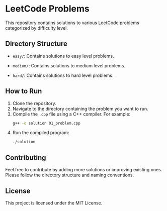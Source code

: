# LeetCode Problems

This repository contains solutions to various LeetCode problems categorized by difficulty level.

## Directory Structure

- `easy/`: Contains solutions to easy level problems.

- `medium/`: Contains solutions to medium level problems.

- `hard/`: Contains solutions to hard level problems.

## How to Run

1. Clone the repository.
2. Navigate to the directory containing the problem you want to run.
3. Compile the `.cpp` file using a C++ compiler. For example:
     ```sh
     g++ -o solution 01_problem.cpp
     ```
4. Run the compiled program:
     ```sh
     ./solution
     ```

## Contributing

Feel free to contribute by adding more solutions or improving existing ones. Please follow the directory structure and naming conventions.

## License

This project is licensed under the MIT License.